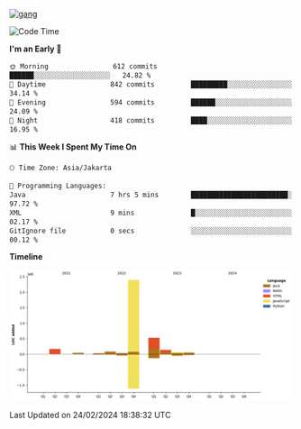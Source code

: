 <!-- [<img src='https://dev.karakun.com/assets/posts/2018-09-16-jc-java-article/3duke_suspects.jpg' alt='java'>](https://github.com/yeahbutstill) -->
[<img src='https://asset-2.tstatic.net/tribunnewswiki/foto/bank/images/Mozart.jpg' alt='gang'>](https://github.com/yeahbutstill)

<!--START_SECTION:waka-->
![Code Time](http://img.shields.io/badge/Code%20Time-2%2C635%20hrs%2050%20mins-blue)

**I'm an Early 🐤** 

```text
🌞 Morning                612 commits         ██████░░░░░░░░░░░░░░░░░░░   24.82 % 
🌆 Daytime                842 commits         █████████░░░░░░░░░░░░░░░░   34.14 % 
🌃 Evening                594 commits         ██████░░░░░░░░░░░░░░░░░░░   24.09 % 
🌙 Night                  418 commits         ████░░░░░░░░░░░░░░░░░░░░░   16.95 % 
```


📊 **This Week I Spent My Time On** 

```text
🕑︎ Time Zone: Asia/Jakarta

💬 Programming Languages: 
Java                     7 hrs 5 mins        ████████████████████████░   97.72 % 
XML                      9 mins              █░░░░░░░░░░░░░░░░░░░░░░░░   02.17 % 
GitIgnore file           0 secs              ░░░░░░░░░░░░░░░░░░░░░░░░░   00.12 % 
```

**Timeline**

![Lines of Code chart](https://raw.githubusercontent.com/yeahbutstill/yeahbutstill/main/assets/bar_graph.png)


 Last Updated on 24/02/2024 18:38:32 UTC
<!--END_SECTION:waka-->

